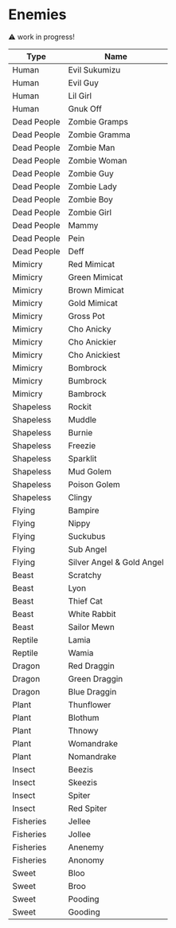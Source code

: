 # Enemies
:warning: work in progress!

| Type | Name
|-|-
| Human | Evil Sukumizu
| Human | Evil Guy
| Human | Lil Girl
| Human | Gnuk Off
| Dead People | Zombie Gramps
| Dead People | Zombie Gramma
| Dead People | Zombie Man
| Dead People | Zombie Woman
| Dead People | Zombie Guy
| Dead People | Zombie Lady
| Dead People | Zombie Boy
| Dead People | Zombie Girl
| Dead People | Mammy
| Dead People | Pein
| Dead People | Deff
| Mimicry | Red Mimicat
| Mimicry | Green Mimicat
| Mimicry | Brown Mimicat
| Mimicry | Gold Mimicat
| Mimicry | Gross Pot
| Mimicry | Cho Anicky
| Mimicry | Cho Anickier
| Mimicry | Cho Anickiest
| Mimicry | Bombrock
| Mimicry | Bumbrock
| Mimicry | Bambrock
| Shapeless | Rockit
| Shapeless | Muddle
| Shapeless | Burnie
| Shapeless | Freezie
| Shapeless | Sparklit
| Shapeless | Mud Golem
| Shapeless | Poison Golem
| Shapeless | Clingy
| Flying | Bampire
| Flying | Nippy
| Flying | Suckubus
| Flying | Sub Angel
| Flying | Silver Angel & Gold Angel
| Beast | Scratchy
| Beast | Lyon
| Beast | Thief Cat
| Beast | White Rabbit
| Beast | Sailor Mewn
| Reptile | Lamia
| Reptile | Wamia
| Dragon | Red Draggin
| Dragon | Green Draggin
| Dragon | Blue Draggin
| Plant | Thunflower
| Plant | Blothum
| Plant | Thnowy
| Plant | Womandrake
| Plant | Nomandrake
| Insect | Beezis
| Insect | Skeezis
| Insect | Spiter
| Insect | Red Spiter
| Fisheries | Jellee
| Fisheries | Jollee
| Fisheries | Anenemy
| Fisheries | Anonomy
| Sweet | Bloo
| Sweet | Broo
| Sweet | Pooding
| Sweet | Gooding
